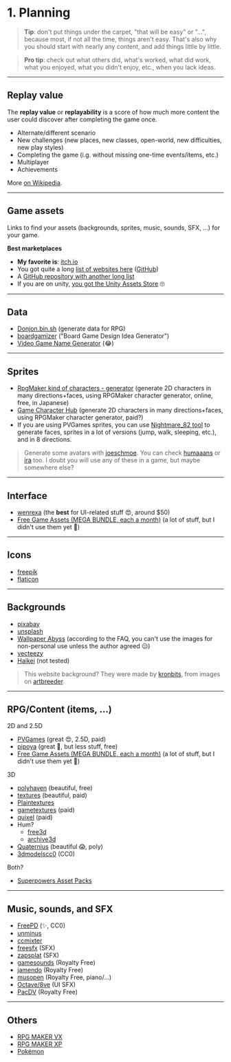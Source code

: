 # 1. Planning

> **Tip**: don't put things under the carpet, "that will be easy" or "...", because most, if not all the time, things aren't easy. That's also why you should start with nearly any content, and add things little by little.

> **Pro tip**: check out what others did, what's worked, what did work, what you enjoyed, what you didn't enjoy, etc., when you lack ideas.

<hr class="sr">

## Replay value

The **replay value** or **replayability** is a score of how much more content the user could discover after completing the game once.

* Alternate/different scenario
* New challenges (new places, new classes, open-world, new difficulties, new play styles)
* Completing the game (i.g. without missing one-time events/items, etc.)
* Multiplayer
* Achievements

More [on Wikipedia](https://en.wikipedia.org/wiki/Replay_value#Performance_grading).

<hr class="sep-both">

## Game assets

Links to find your assets (backgrounds, sprites, music, sounds, SFX, ...) for your game.

**Best marketplaces**

* **My favorite is**: [itch.io](https://itch.io/)
* You got quite a long [list of websites here](https://hotpot.ai/free-game-assets) ([GitHub](https://github.com/HotpotDesign/Game-Assets-And-Resources))
* A [GitHub repository with another long list](https://github.com/Kavex/GameDev-Resources)
* If you are on unity, [you got the Unity Assets Store](https://assetstore.unity.com/) 🙄

<hr class="sl">

## Data

* [Donjon.bin.sh](https://donjon.bin.sh/) (generate data for RPG)
* [boardgamizer](http://www.boardgamizer.com/) ("Board Game Design Idea Generator")
* [Video Game Name Generator](https://videogamena.me/) (😂)

<hr class="sr">

## Sprites

* [RpgMaker kind of characters - generator](https://junkhunt.net/vx/charachip.shtml) (generate 2D characters in many directions+faces, using RPGMaker character generator, online, free, in Japanese)
* [Game Character Hub](https://www.gamecharacterhub.com/) (generate 2D characters in many directions+faces, using RPGMaker character generator, paid?)
* If you are using PVGames sprites, you can use [Nightmare_82 tool](https://gitlab.com/Nightmare_82/charactercreator/) to generate faces, sprites in a lot of versions (jump, walk, sleeping, etc.), and in 8 directions.

> Generate some avatars with [joeschmoe](https://joeschmoe.io/). You can check [humaaans](https://humaaans.com/) or [ira](https://iradesign.io/) too. I doubt you will use any of these in a game, but maybe somewhere else?

<hr class="sl">

## Interface

* [wenrexa](https://wenrexa.itch.io/wenrexa-game-assets-1) (the **best** for UI-related stuff 😍, around $50)
* [Free Game Assets (MEGA BUNDLE, each a month)](https://itch.io/s/11302/august-2021-mega-bundle-game-assets-save-97) (a lot of stuff, but I didn't use them yet 🤔)

<hr class="sr">

## Icons

* [freepik](https://www.freepik.com/)
* [flaticon](https://www.flaticon.com/)

<hr class="sr">

## Backgrounds

* [pixabay](https://pixabay.com/)
* [unsplash](https://unsplash.com/)
* [Wallpaper Abyss](https://wall.alphacoders.com/) (according to the FAQ, you can't use the images for non-personal use unless the author agreed 😑)
* [vecteezy](https://www.vecteezy.com/)
* [Haikei](https://haikei.app/) (not tested)

> This website background? They were made by [kronbits](https://kronbits.itch.io/backgrounds), from images on [artbreeder](https://www.artbreeder.com/).

<hr class="sl">

## RPG/Content (items, ...)

2D and 2.5D

* [PVGames](https://pvgames.itch.io/) (great 😍, 2.5D, paid)
* [pipoya](https://pipoya.itch.io/) (great 🤩, but less stuff, free)
* [Free Game Assets (MEGA BUNDLE, each a month)](https://itch.io/s/11302/august-2021-mega-bundle-game-assets-save-97) (a lot of stuff, but I didn't use them yet 🤔)

3D

* [polyhaven](https://polyhaven.com/) (beautiful, free)
* [textures](https://textures.com/) (beautiful, paid)
* [Plaintextures](https://www.plaintextures.com/index)
* [gametextures](https://gametextures.com/shop?order=new&s=) (paid)
* [quixel](https://quixel.com/megascans/home) (paid)
* Hum?
  * [free3d](https://free3d.com/)
  * [archive3d](https://archive3d.net/)
* [Quaternius](https://quaternius.com/index.html) (beautiful 😱, poly)
* [3dmodelscc0](https://www.3dmodelscc0.com/) (CC0)

Both?

* [Superpowers Asset Packs](https://github.com/sparklinlabs/superpowers-asset-packs)

<hr class="sl">

## Music, sounds, and SFX

* [FreePD](https://freepd.com/) (✨, CC0)
* [unminus](https://www.unminus.com/)
* [ccmixter](http://dig.ccmixter.org/)
* [freesfx](https://freesfx.co.uk/Default.aspx) (SFX)
* [zapsplat](https://www.zapsplat.com/) (SFX)
* [gamesounds](https://gamesounds.xyz/) (Royalty Free)
* [jamendo](https://www.jamendo.com/start) (Royalty Free)
* [musopen](https://musopen.org/) (Royalty Free, piano/...)
* [Octave/8ve](http://raisedbeaches.com/octave/index.html) (UI SFX)
* [PacDV](https://www.pacdv.com/sounds/index.html) (Royalty Free)

<hr class="sl">

## Others

* [RPG MAKER VX](https://vxresource.wordpress.com/)
* [RPG MAKER XP](http://untamed.wild-refuge.net/rpgxp.php)
* [Pokémon](https://pokemonfangames.com/resource/pokemon-essentials-bw/)